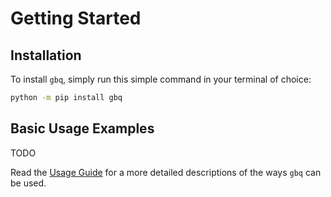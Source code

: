 # Getting Started

## Installation

To install `gbq`, simply run this simple command in your terminal of choice:

```bash
python -m pip install gbq
```

## Basic Usage Examples

TODO

Read the [Usage Guide][usage_guide] for a more detailed descriptions of the ways `gbq` can be used.

[usage_guide]: usage-guide.md
